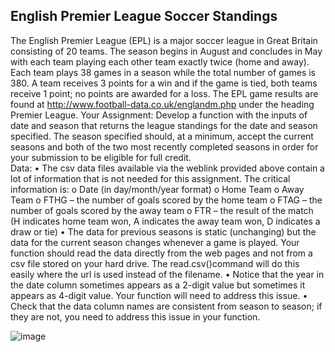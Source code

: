## English Premier League Soccer Standings
The English Premier League (EPL) is a major soccer league in Great Britain consisting of 20 teams.  The season begins in August and concludes in May with each team playing each other team exactly twice (home and away).  Each team plays 38 games in a season while the total number of games is 380.  A team receives 3 points for a win and if the game is tied, both teams receive 1 point; no points are awarded for a loss.
The EPL game results are found at http://www.football-data.co.uk/englandm.php under the heading Premier League. 
Your Assignment: Develop a function with the inputs of date and season that returns the league standings for the date and season specified.  The season specified should, at a minimum, accept the current seasons and both of the two most recently completed seasons in order for your submission to be eligible for full credit.  
Data:
•	The csv data files available via the weblink provided above contain a lot of information that is not needed for this assignment.  The critical information is:
o	Date (in day/month/year format) 
o	Home Team
o	Away Team
o	FTHG – the number of goals scored by the home team
o	FTAG – the number of goals scored by the away team
o	FTR – the result of the match (H indicates home team won, A indicates the away team won, D indicates a draw or tie)
•	The data for previous seasons is static (unchanging) but the data for the current season changes whenever a game is played.  Your function should read the data directly from the web pages and not from a csv file stored on your hard drive.  The read.csv()command will do this easily where the url is used instead of the filename.
•	Notice that the year in the date column sometimes appears as a 2-digit value but sometimes it appears as 4-digit value.  Your function will need to address this issue.
•	Check that the data column names are consistent from season to season; if they are not, you need to address this issue in your function.


![image](https://user-images.githubusercontent.com/35073729/189964442-634d3a27-4c9e-4bd8-88a9-c2dd5322520e.png)
